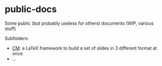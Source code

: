 # public-docs

Some public (but probably useless for others) documents (WIP, various stuff)


Subfolders:
 - [CM](https://github.com/skramm/public-docs/tree/master/CM):
a LaTeX framework to build a set  of slides in 3 different format at once
 - ...

